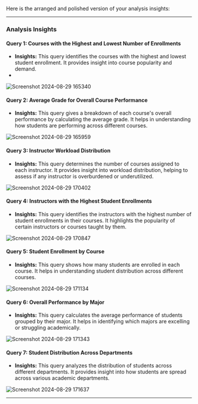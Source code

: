 Here is the arranged and polished version of your analysis insights:

---

### **Analysis Insights**

#### **Query 1: Courses with the Highest and Lowest Number of Enrollments**
- **Insights:** This query identifies the courses with the highest and lowest student enrollment. It provides insight into course popularity and demand.
- 
![Screenshot 2024-08-29 165340](https://github.com/user-attachments/assets/c0f0ffb1-6413-406c-98ef-30d6dc0be3dc)


#### **Query 2: Average Grade for Overall Course Performance**
- **Insights:** This query gives a breakdown of each course's overall performance by calculating the average grade. It helps in understanding how students are performing across different courses.

![Screenshot 2024-08-29 165959](https://github.com/user-attachments/assets/6afb3121-dfe6-4dd9-98c9-5d52b73119c5)


#### **Query 3: Instructor Workload Distribution**
- **Insights:** This query determines the number of courses assigned to each instructor. It provides insight into workload distribution, helping to assess if any instructor is overburdened or underutilized.

![Screenshot 2024-08-29 170402](https://github.com/user-attachments/assets/e2e7e759-241d-4d07-b441-b8cba499e819)


#### **Query 4: Instructors with the Highest Student Enrollments**
- **Insights:** This query identifies the instructors with the highest number of student enrollments in their courses. It highlights the popularity of certain instructors or courses taught by them.

![Screenshot 2024-08-29 170847](https://github.com/user-attachments/assets/eaabefa0-f616-467a-a150-80f633c5dcb4)


#### **Query 5: Student Enrollment by Course**
- **Insights:** This query shows how many students are enrolled in each course. It helps in understanding student distribution across different courses.

![Screenshot 2024-08-29 171134](https://github.com/user-attachments/assets/a81e7aec-845e-44a1-be78-e49867269d68)


#### **Query 6: Overall Performance by Major**
- **Insights:** This query calculates the average performance of students grouped by their major. It helps in identifying which majors are excelling or struggling academically.

![Screenshot 2024-08-29 171343](https://github.com/user-attachments/assets/6ac021fb-d27e-4871-bb0d-7b0e29d97d22)


#### **Query 7: Student Distribution Across Departments**
- **Insights:** This query analyzes the distribution of students across different departments. It provides insight into how students are spread across various academic departments.

![Screenshot 2024-08-29 171637](https://github.com/user-attachments/assets/dca8429c-c240-45f8-bd87-0d2b4934601e)

---

